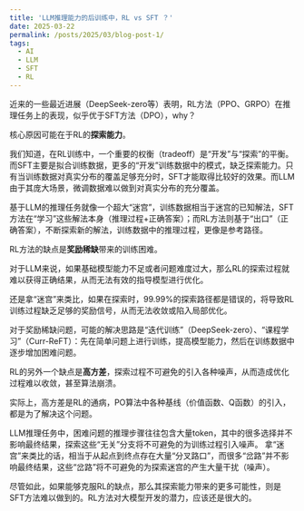 ```yaml
---
title: 'LLM推理能力的后训练中，RL vs SFT ？'
date: 2025-03-22
permalink: /posts/2025/03/blog-post-1/
tags:
  - AI
  - LLM
  - SFT
  - RL
---
```


近来的一些最近进展（DeepSeek-zero等）表明，RL方法（PPO、GRPO）在推理任务上的表现，似乎优于SFT方法（DPO），why？

核心原因可能在于RL的**探索能力**。

我们知道，在RL训练中，一个重要的权衡（tradeoff）是“开发”与“探索”的平衡。而SFT主要是拟合训练数据，更多的“开发”训练数据中的模式，缺乏探索能力。只有当训练数据对真实分布的覆盖足够充分时，SFT才能取得比较好的效果。而LLM由于其庞大场景，微调数据难以做到对真实分布的充分覆盖。

基于LLM的推理任务就像一个超大“迷宫”，训练数据相当于迷宫的已知解法，SFT方法在“学习”这些解法本身（推理过程+正确答案）；而RL方法则基于“出口”（正确答案），不断探索新的解法，训练数据中的推理过程，更像是参考路径。


RL方法的缺点是**奖励稀缺**带来的训练困难。

对于LLM来说，如果基础模型能力不足或者问题难度过大，那么RL的探索过程就难以获得正确结果，从而无法有效的指导模型进行优化。

还是拿“迷宫”来类比，如果在探索时，99.99%的探索路径都是错误的，将导致RL训练过程缺乏足够的奖励信号，从而无法收敛或陷入局部优化。

对于奖励稀缺问题，可能的解决思路是“迭代训练”（DeepSeek-zero）、“课程学习”（Curr-ReFT）：先在简单问题上进行训练，提高模型能力，然后在训练数据中逐步增加困难问题。


RL的另外一个缺点是**高方差**，探索过程不可避免的引入各种噪声，从而造成优化过程难以收敛，甚至算法崩溃。

实际上，高方差是RL的通病，PO算法中各种基线（价值函数、Q函数）的引入，都是为了解决这个问题。

LLM推理任务中，困难问题的推理步骤往往包含大量token，其中的很多选择并不影响最终结果，探索这些“无关”分支将不可避免的为训练过程引入噪声。
拿“迷宫”来类比的话，相当于从起点到终点存在大量“分叉路口”，而很多“岔路”并不影响最终结果，这些“岔路”将不可避免的为探索迷宫的产生大量干扰（噪声）。


尽管如此，如果能够克服RL的缺点，那么其探索能力带来的更多可能性，则是SFT方法难以做到的。RL方法对大模型开发的潜力，应该还是很大的。